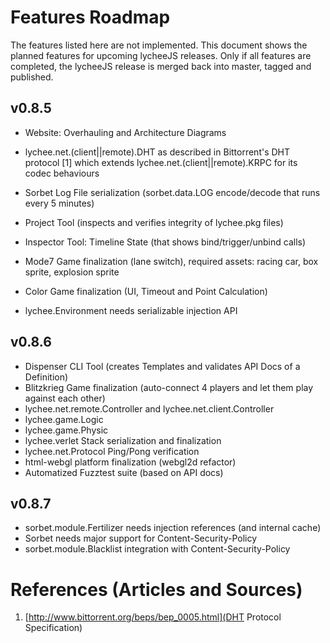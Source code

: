 
# Features Roadmap

The features listed here are not implemented.
This document shows the planned features for upcoming lycheeJS releases.
Only if all features are completed, the lycheeJS release is merged
back into master, tagged and published.


## v0.8.5

- Website: Overhauling and Architecture Diagrams

- lychee.net.(client||remote).DHT as described in Bittorrent's DHT protocol [1] which extends lychee.net.(client||remote).KRPC for its codec behaviours
- Sorbet Log File serialization (sorbet.data.LOG encode/decode that runs every 5 minutes)
- Project Tool (inspects and verifies integrity of lychee.pkg files)
- Inspector Tool: Timeline State (that shows bind/trigger/unbind calls)

- Mode7 Game finalization (lane switch), required assets: racing car, box sprite, explosion sprite
- Color Game finalization (UI, Timeout and Point Calculation)
- lychee.Environment needs serializable injection API

## v0.8.6

- Dispenser CLI Tool (creates Templates and validates API Docs of a Definition)
- Blitzkrieg Game finalization (auto-connect 4 players and let them play against each other)
- lychee.net.remote.Controller and lychee.net.client.Controller
- lychee.game.Logic
- lychee.game.Physic
- lychee.verlet Stack serialization and finalization
- lychee.net.Protocol Ping/Pong verification
- html-webgl platform finalization (webgl2d refactor)
- Automatized Fuzztest suite (based on API docs)

## v0.8.7

- sorbet.module.Fertilizer needs injection references (and internal cache)
- Sorbet needs major support for Content-Security-Policy
- sorbet.module.Blacklist integration with Content-Security-Policy


# References (Articles and Sources)

1. [http://www.bittorrent.org/beps/bep_0005.html](DHT Protocol Specification)


